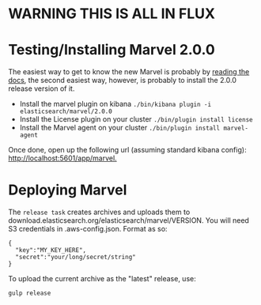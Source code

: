 # WARNING THIS IS ALL IN FLUX

# Testing/Installing Marvel 2.0.0

The easiest way to get to know the new Marvel is probably by [reading the docs](https://github.com/elastic/elasticsearch-marvel/blob/master/docs/index.asciidoc), the second easiest way, however, is probably to install the 2.0.0 release version of it.

- Install the marvel plugin on kibana ` ./bin/kibana plugin -i elasticsearch/marvel/2.0.0 `
- Install the License plugin on your cluster `./bin/plugin install license`
- Install the Marvel agent on your cluster ` ./bin/plugin install marvel-agent `


Once done, open up the following url (assuming standard kibana config): [http://localhost:5601/app/marvel.](http://localhost:5601/app/marvel)

# Deploying Marvel
The `release task` creates archives and uploads them to download.elasticsearch.org/elasticsearch/marvel/VERSION. You will need S3 credentials in .aws-config.json. Format as so:

```
{
  "key":"MY_KEY_HERE",
  "secret":"your/long/secret/string"
}
```

To upload the current archive as the "latest" release, use:

`gulp release`

